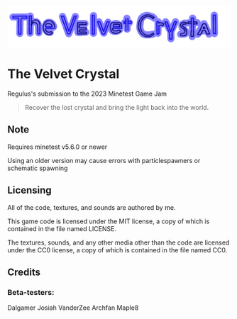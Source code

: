 ![Logo image for The Velvet Crystal](/menu/header.png)

# The Velvet Crystal
Regulus's submission to the 2023 Minetest Game Jam

> Recover the lost crystal and bring the light back into the world.

## Note
Requires minetest v5.6.0 or newer

Using an older version may cause errors with particlespawners or schematic spawning


## Licensing

All of the code, textures, and sounds are authored by me.

This game code is licensed under the MIT license, a copy of which is contained in the file named LICENSE.

The textures, sounds, and any other media other than the code are licensed under the CC0 license, a copy of which is contained in the file named CC0.

## Credits

### Beta-testers:
Dalgamer
Josiah VanderZee
Archfan
Maple8